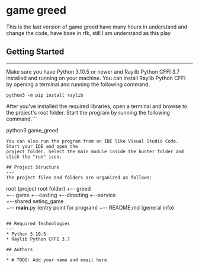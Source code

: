 # game greed
This is the last version of game greed have many hours in understand and change the code, have base in rfk, still I am understand as this play

## Getting Started
---
Make sure you have Python 3.10.5 or newer and Raylib Python CFFI 3.7 installed and running on your machine. You can install Raylib Python CFFI by opening a terminal and running the following command.
```
python3 -m pip install raylib
```
After you've installed the required libraries, open a terminal and browse to the project's root folder. Start the program by running the following command.```

python3 game_greed 
```
You can also run the program from an IDE like Visual Studio Code. Start your IDE and open the 
project folder. Select the main module inside the hunter folder and click the "run" icon.

## Project Structure
---
The project files and folders are organized as follows:
```
root                    (project root folder)
+-- greed                
  +-- game
    +--casting
    +--directing
    +--service  
    +--shared
    seting_game          
  +-- __main__.py       (entry point for program)
+-- README.md           (general info)
```

## Required Technologies
---
* Python 3.10.5
* Raylib Python CFFI 3.7

## Authors
---
* # TODO: Add your name and email here

